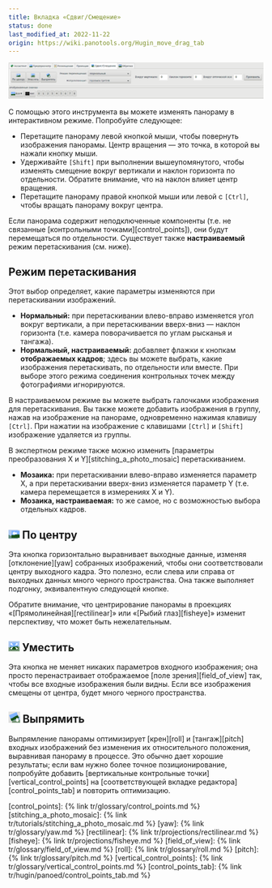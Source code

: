 ```yaml
---
title: Вкладка «Сдвиг/Смещение»
status: done
last_modified_at: 2022-11-22
origin: https://wiki.panotools.org/Hugin_move_drag_tab
---
```

![Вкладка «Сдвиг/Смещение»](/tr/img/move-drag-tab.png)

С помощью этого инструмента вы можете изменять панораму в интерактивном режиме. Попробуйте следующее:

* Перетащите панораму левой кнопкой мыши, чтобы повернуть изображения панорамы. Центр вращения — это точка,
  в которой вы нажали кнопку мыши.
* Удерживайте `[Shift]` при выполнении вышеупомянутого, чтобы изменять смещение вокруг вертикали и наклон горизонта
  по отдельности. Обратите внимание, что на наклон влияет центр вращения.
* Перетащите панораму правой кнопкой мыши или левой с `[Ctrl]`, чтобы вращать панораму вокруг центра.

Если панорама содержит неподключенные компоненты (т.е. не связанные [контрольными точками][control_points]), они будут
перемещаться по отдельности. Существует также **настраиваемый** режим перетаскивания (см. ниже).

## Режим перетаскивания

Этот выбор определяет, какие параметры изменяются при перетаскивании изображений.

* **Нормальный:** при перетаскивании влево-вправо изменяется угол вокруг вертикали, а при перетаскивании вверх-вниз —
  наклон горизонта (т.е. камера поворачивается по углам рысканья и тангажа).
* **Нормальный, настраиваемый:** добавляет флажки к кнопкам **отображаемых кадров**; здесь вы можете выбрать, какие
  изображения перетаскивать, по отдельности или вместе. При выборе этого режима соединения контрольных точек между
  фотографиями игнорируются.

В настраиваемом режиме вы можете выбрать галочками изображения для перетаскивания. Вы также можете добавить изображения
в группу, нажав на изображение на панораме, одновременно нажимая клавишу `[Ctrl]`. При нажатии на изображение с клавишами
`[Ctrl]` и `[Shift]` изображение удаляется из группы.

В экспертном режиме также можно изменить [параметры преобразования X и Y][stitching_a_photo_mosaic] перетаскиванием.

* **Мозаика:** при перетаскивании влево-вправо изменяется параметр X, а при перетаскивании вверх-вниз изменяется параметр Y
  (т.е. камера перемещается в измерениях X и Y).
* **Мозаика, настраиваемая:** то же самое, но с возможностью выбора отдельных кадров.

## ![Центрирование](/tr/img/md-center.png) По центру

Эта кнопка горизонтально выравнивает выходные данные, изменяя [отклонение][yaw] собранных изображений, чтобы они соответствовали
центру выходного кадра. Это полезно, если слева или справа от выходных данных много черного пространства. Она также выполняет
подгонку, эквивалентную следующей кнопке.

Обратите внимание, что центрирование панорамы в проекциях «[Прямолинейная][rectilinear]» или «[Рыбий глаз][fisheye]» изменит перспективу,
что может быть нежелательным.

## ![Уместить](/tr/img/fit.png) Уместить

Эта кнопка не меняет никаких параметров входного изображения; она просто перенастраивает отображаемое [поле зрения][field_of_view] так,
чтобы все входные изображения были видны. Если все изображения смещены от центра, будет много черного пространства.

## ![Выпрямить](/tr/img/straighten.png) Выпрямить

Выпрямление панорамы оптимизирует [крен][roll] и [тангаж][pitch] входных изображений без изменения их относительного положения,
выравнивая панораму в процессе. Это обычно дает хорошие результаты; если вам нужно более точное позиционирование, попробуйте
добавить [вертикальные контрольные точки][vertical_control_points] на [соответствующей вкладке редактора][control_points_tab]
и повторить оптимизацию.


[control_points]: {% link tr/glossary/control_points.md %}
[stitching_a_photo_mosaic]: {% link tr/tutorials/stitching_a_photo_mosaic.md %}
[yaw]: {% link tr/glossary/yaw.md %}
[rectilinear]: {% link tr/projections/rectilinear.md %}
[fisheye]: {% link tr/projections/fisheye.md %}
[field_of_view]: {% link tr/glossary/field_of_view.md %}
[roll]: {% link tr/glossary/roll.md %}
[pitch]: {% link tr/glossary/pitch.md %}
[vertical_control_points]: {% link tr/glossary/vertical_control_points.md %}
[control_points_tab]: {% link tr/hugin/panoed/control_points_tab.md %}
